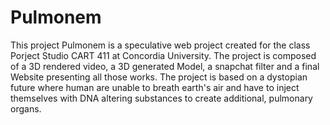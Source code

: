 # Pulmonem

This project Pulmonem is a speculative web project created for the class Porject Studio CART 411 at Concordia University. The project is composed of a 3D rendered video, a 3D generated Model, a snapchat filter and a final Website presenting all those works. The project is based on a dystopian future where human are unable to breath earth's air and have to inject themselves with DNA altering substances to create additional, pulmonary organs. 

